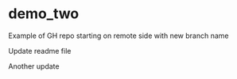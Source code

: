 # demo_two
Example of GH repo starting on remote side with new branch name

Update readme file

Another update